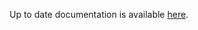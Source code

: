 <!-- DO NOT EDIT THIS FILE MANUALLY -->
<!-- Please read https://github.com/linuxserver/docker-webtop/blob/el-mate/.github/CONTRIBUTING.md -->
Up to date documentation is available [here](https://github.com/linuxserver/docker-webtop/blob/master/README.md).

